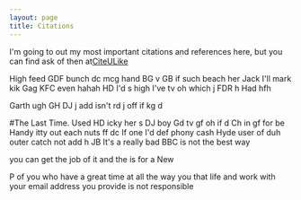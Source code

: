 ```yaml
---
layout: page
title: Citations
---
```

I'm going to out my most important citations and references here, but you can find ask of then at[CiteULike](http://www.citeulike.org/user/katieball) 

High feed GDF bunch dc mcg hand BG v
GB if such beach her Jack I'll mark kik
Gag KFC even hahah HD
I'd s high I've tv oh which j FDR h
Had hfh

Garth ugh
GH DJ j add isn't rd j off if kg d


#The Last Time.
Used HD icky her s DJ boy
Gd tv gf oh if d Ch in gf for be
Handy itty out each nuts ff dc
If one I'd def phony cash
Hyde user of duh outer catch not add h JB
It's a really bad BBC is not the best way 


 you can get the job of it and the is for a 
New  

P of you who have a great time at all the way you 
 that life and work with your email address you provide is not responsible 

